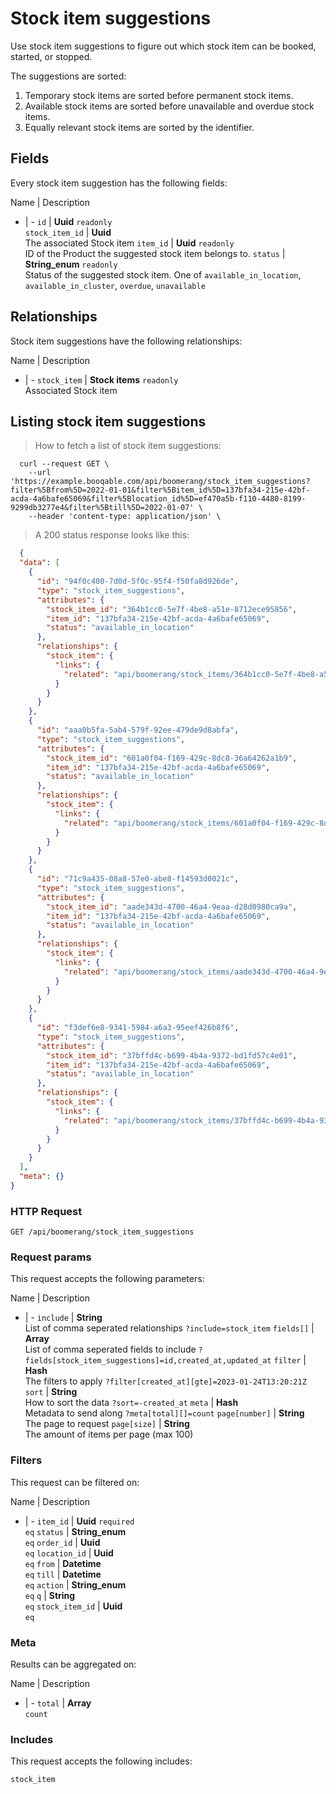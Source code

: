 # Stock item suggestions

Use stock item suggestions to figure out which stock item can be booked,
started, or stopped.

The suggestions are sorted:
  1. Temporary stock items are sorted before permanent stock items.
  2. Available stock items are sorted before unavailable and overdue stock items.
  3. Equally relevant stock items are sorted by the identifier.

## Fields
Every stock item suggestion has the following fields:

Name | Description
- | -
`id` | **Uuid** `readonly`<br>
`stock_item_id` | **Uuid** <br>The associated Stock item
`item_id` | **Uuid** `readonly`<br>ID of the Product the suggested stock item belongs to.
`status` | **String_enum** `readonly`<br>Status of the suggested stock item. One of `available_in_location`, `available_in_cluster`, `overdue`, `unavailable` 


## Relationships
Stock item suggestions have the following relationships:

Name | Description
- | -
`stock_item` | **Stock items** `readonly`<br>Associated Stock item


## Listing stock item suggestions



> How to fetch a list of stock item suggestions:

```shell
  curl --request GET \
    --url 'https://example.booqable.com/api/boomerang/stock_item_suggestions?filter%5Bfrom%5D=2022-01-01&filter%5Bitem_id%5D=137bfa34-215e-42bf-acda-4a6bafe65069&filter%5Blocation_id%5D=ef470a5b-f110-4480-8199-9299db3277e4&filter%5Btill%5D=2022-01-07' \
    --header 'content-type: application/json' \
```

> A 200 status response looks like this:

```json
  {
  "data": [
    {
      "id": "94f0c400-7d0d-5f0c-95f4-f50fa8d926de",
      "type": "stock_item_suggestions",
      "attributes": {
        "stock_item_id": "364b1cc0-5e7f-4be8-a51e-8712ece95856",
        "item_id": "137bfa34-215e-42bf-acda-4a6bafe65069",
        "status": "available_in_location"
      },
      "relationships": {
        "stock_item": {
          "links": {
            "related": "api/boomerang/stock_items/364b1cc0-5e7f-4be8-a51e-8712ece95856"
          }
        }
      }
    },
    {
      "id": "aaa0b5fa-5ab4-579f-92ee-479de9d8abfa",
      "type": "stock_item_suggestions",
      "attributes": {
        "stock_item_id": "601a0f04-f169-429c-8dc8-36a64262a1b9",
        "item_id": "137bfa34-215e-42bf-acda-4a6bafe65069",
        "status": "available_in_location"
      },
      "relationships": {
        "stock_item": {
          "links": {
            "related": "api/boomerang/stock_items/601a0f04-f169-429c-8dc8-36a64262a1b9"
          }
        }
      }
    },
    {
      "id": "71c9a435-08a8-57e0-abe8-f14593d0021c",
      "type": "stock_item_suggestions",
      "attributes": {
        "stock_item_id": "aade343d-4700-46a4-9eaa-d28d0980ca9a",
        "item_id": "137bfa34-215e-42bf-acda-4a6bafe65069",
        "status": "available_in_location"
      },
      "relationships": {
        "stock_item": {
          "links": {
            "related": "api/boomerang/stock_items/aade343d-4700-46a4-9eaa-d28d0980ca9a"
          }
        }
      }
    },
    {
      "id": "f3def6e8-9341-5984-a6a3-95eef426b8f6",
      "type": "stock_item_suggestions",
      "attributes": {
        "stock_item_id": "37bffd4c-b699-4b4a-9372-bd1fd57c4e01",
        "item_id": "137bfa34-215e-42bf-acda-4a6bafe65069",
        "status": "available_in_location"
      },
      "relationships": {
        "stock_item": {
          "links": {
            "related": "api/boomerang/stock_items/37bffd4c-b699-4b4a-9372-bd1fd57c4e01"
          }
        }
      }
    }
  ],
  "meta": {}
}
```

### HTTP Request

`GET /api/boomerang/stock_item_suggestions`

### Request params

This request accepts the following parameters:

Name | Description
- | -
`include` | **String** <br>List of comma seperated relationships `?include=stock_item`
`fields[]` | **Array** <br>List of comma seperated fields to include `?fields[stock_item_suggestions]=id,created_at,updated_at`
`filter` | **Hash** <br>The filters to apply `?filter[created_at][gte]=2023-01-24T13:20:21Z`
`sort` | **String** <br>How to sort the data `?sort=-created_at`
`meta` | **Hash** <br>Metadata to send along `?meta[total][]=count`
`page[number]` | **String** <br>The page to request
`page[size]` | **String** <br>The amount of items per page (max 100)


### Filters

This request can be filtered on:

Name | Description
- | -
`item_id` | **Uuid** `required`<br>`eq`
`status` | **String_enum** <br>`eq`
`order_id` | **Uuid** <br>`eq`
`location_id` | **Uuid** <br>`eq`
`from` | **Datetime** <br>`eq`
`till` | **Datetime** <br>`eq`
`action` | **String_enum** <br>`eq`
`q` | **String** <br>`eq`
`stock_item_id` | **Uuid** <br>`eq`


### Meta

Results can be aggregated on:

Name | Description
- | -
`total` | **Array** <br>`count`


### Includes

This request accepts the following includes:

`stock_item`





